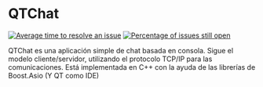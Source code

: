 # QTChat
[![Average time to resolve an issue](http://isitmaintained.com/badge/resolution/Dibad/Proyecto-FIS.svg)](http://isitmaintained.com/project/Dibad/Proyecto-FIS "Average time to resolve an issue")
[![Percentage of issues still open](http://isitmaintained.com/badge/open/Dibad/Proyecto-FIS.svg)](http://isitmaintained.com/project/Dibad/Proyecto-FIS "Percentage of issues still open")

QTChat es una aplicación simple de chat basada en consola. Sigue el modelo cliente/servidor, utilizando el protocolo TCP/IP para las comunicaciones. Está implementada en C++ con la ayuda de las librerías de Boost.Asio (Y QT como IDE)
